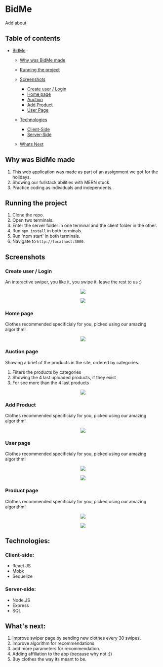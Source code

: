# BidMe 
Add about

## Table of contents 
- [BidMe](#bid-me)
  - [Why was BidMe made](#Why-was-BidMe-made)
  - [Running the project](#running-the-project)
  - [Screenshots](#screenshots)
    + [Create user / Login](#create-user-/-login)
    + [Home page](#home-page)
    + [Auction](#auction)
    + [Add Product](#add-product)
    + [User Page](#user-page)

  - [Technologies](#technologies)
    + [Client-Side](#client-side)
    + [Server-Side](#server-side)
  - [Whats Next](#whats-next)
  
## Why was BidMe made

1. This web application was made as part of an assignment we got for the holidays.  
2. Showing our fullstack abilities with MERN stuck.
3. Practice coding as individuals and independents.

## Running the project

1. Clone the repo.
2. Open two terminals.
3. Enter the server folder in one terminal and the client folder in the other.
4. Run `npm install` in both terminals.
4. Run 'npm start' in both terminals.
5. Navigate to `http://localhost:3000`.

## Screenshots

### Create user / Login
An interactive swiper, you like it, you swipe it.
leave the rest to us :)

<p align="center"><img src="https://res.cloudinary.com/diggwedxe/image/upload/v1666188770/Screenshots/singup_jjwan6.jpg" /></p>

<p align="center"><img src="https://res.cloudinary.com/diggwedxe/image/upload/v1666188307/Screenshots/login_nylwtz.jpg" /></p>

### Home page
Clothes recommended specificialy for you,
picked using our amazing algorithm!

<p align="center"><img src="https://res.cloudinary.com/diggwedxe/image/upload/v1666188307/Screenshots/home_page_ummq0z.jpg"/></p>


### Auction page
Showing a brief of the products in the site, ordered by categories.
1. Filters the products by categories
2. Showing the 4 last uploaded products, if they exist
3. For see more than the 4 last products

<p align="center"><img src="https://res.cloudinary.com/diggwedxe/image/upload/v1666189539/Screenshots/Auction_ypjn7p.jpg"/></p>

### Add Product
Clothes recommended specificialy for you,
picked using our amazing algorithm!

<p align="center"><img src="https://res.cloudinary.com/diggwedxe/image/upload/v1666188283/Screenshots/add_product_nkibas.jpg"/></p>

### User page
Clothes recommended specificialy for you,
picked using our amazing algorithm!

<p align="center"><img src="https://res.cloudinary.com/diggwedxe/image/upload/v1666188306/Screenshots/user_page_ppxpho.jpg"/></p>
<p align="center"><img src="https://res.cloudinary.com/diggwedxe/image/upload/v1666189383/Screenshots/user_settings_xdcyu8.jpg"/></p>

### Product page
Clothes recommended specificialy for you,
picked using our amazing algorithm!

<p align="center"><img src="https://res.cloudinary.com/diggwedxe/image/upload/v1666188289/Screenshots/End-auction_pept91.jpg"/></p>
<p align="center"><img src="https://res.cloudinary.com/diggwedxe/image/upload/v1666188288/Screenshots/End-auction-product-owner_rgmca7.jpg"/></p>

## Technologies:

### Client-side:
* React.JS
* Mobx
* Sequelize

### Server-side:
* Node.JS
* Express
* SQL

## What's next:
1. improve swiper page by sending new clothes every 30 swipes.
2. Improve algorithm for recommendations
3. add more parameters for recommendation. 
3. Adding affiliation to the app (because why not :))
4. Buy clothes the way its meant to be. 
